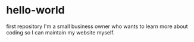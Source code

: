 # hello-world
first repository
I'm a small business owner who wants to learn more about coding so I can maintain my website myself.
